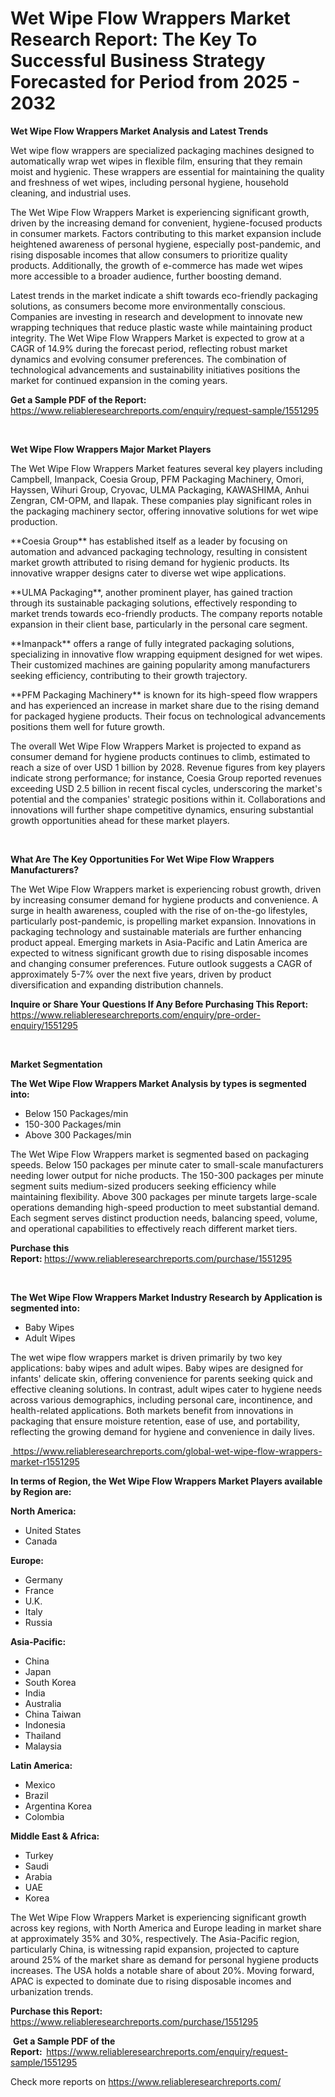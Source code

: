 <p><h1>Wet Wipe Flow Wrappers Market Research Report: The Key To Successful Business Strategy Forecasted for Period from 2025 - 2032</h1></p><p><strong>Wet Wipe Flow Wrappers Market Analysis and Latest Trends</strong></p>
<p><p>Wet wipe flow wrappers are specialized packaging machines designed to automatically wrap wet wipes in flexible film, ensuring that they remain moist and hygienic. These wrappers are essential for maintaining the quality and freshness of wet wipes, including personal hygiene, household cleaning, and industrial uses.</p><p>The Wet Wipe Flow Wrappers Market is experiencing significant growth, driven by the increasing demand for convenient, hygiene-focused products in consumer markets. Factors contributing to this market expansion include heightened awareness of personal hygiene, especially post-pandemic, and rising disposable incomes that allow consumers to prioritize quality products. Additionally, the growth of e-commerce has made wet wipes more accessible to a broader audience, further boosting demand.</p><p>Latest trends in the market indicate a shift towards eco-friendly packaging solutions, as consumers become more environmentally conscious. Companies are investing in research and development to innovate new wrapping techniques that reduce plastic waste while maintaining product integrity. The Wet Wipe Flow Wrappers Market is expected to grow at a CAGR of 14.9% during the forecast period, reflecting robust market dynamics and evolving consumer preferences. The combination of technological advancements and sustainability initiatives positions the market for continued expansion in the coming years.</p></p>
<p><strong>Get a Sample PDF of the Report:&nbsp;</strong> <a href="https://www.reliableresearchreports.com/enquiry/request-sample/1551295?utm_campaign=102&utm_medium=2&utm_source=Github&utm_content=ia&utm_term=27022025&utm_id=wet-wipe-flow-wrappers">https://www.reliableresearchreports.com/enquiry/request-sample/1551295</a></p>
<p>&nbsp;</p>
<p><strong>Wet Wipe Flow Wrappers Major Market Players</strong></p>
<p><p>The Wet Wipe Flow Wrappers Market features several key players including Campbell, Imanpack, Coesia Group, PFM Packaging Machinery, Omori, Hayssen, Wihuri Group, Cryovac, ULMA Packaging, KAWASHIMA, Anhui Zengran, CM-OPM, and Ilapak. These companies play significant roles in the packaging machinery sector, offering innovative solutions for wet wipe production.</p><p>**Coesia Group** has established itself as a leader by focusing on automation and advanced packaging technology, resulting in consistent market growth attributed to rising demand for hygienic products. Its innovative wrapper designs cater to diverse wet wipe applications.</p><p>**ULMA Packaging**, another prominent player, has gained traction through its sustainable packaging solutions, effectively responding to market trends towards eco-friendly products. The company reports notable expansion in their client base, particularly in the personal care segment.</p><p>**Imanpack** offers a range of fully integrated packaging solutions, specializing in innovative flow wrapping equipment designed for wet wipes. Their customized machines are gaining popularity among manufacturers seeking efficiency, contributing to their growth trajectory.</p><p>**PFM Packaging Machinery** is known for its high-speed flow wrappers and has experienced an increase in market share due to the rising demand for packaged hygiene products. Their focus on technological advancements positions them well for future growth.</p><p>The overall Wet Wipe Flow Wrappers Market is projected to expand as consumer demand for hygiene products continues to climb, estimated to reach a size of over USD 1 billion by 2028. Revenue figures from key players indicate strong performance; for instance, Coesia Group reported revenues exceeding USD 2.5 billion in recent fiscal cycles, underscoring the market's potential and the companies' strategic positions within it. Collaborations and innovations will further shape competitive dynamics, ensuring substantial growth opportunities ahead for these market players.</p></p>
<p>&nbsp;</p>
<p><strong>What Are The Key Opportunities For Wet Wipe Flow Wrappers Manufacturers?</strong></p>
<p><p>The Wet Wipe Flow Wrappers market is experiencing robust growth, driven by increasing consumer demand for hygiene products and convenience. A surge in health awareness, coupled with the rise of on-the-go lifestyles, particularly post-pandemic, is propelling market expansion. Innovations in packaging technology and sustainable materials are further enhancing product appeal. Emerging markets in Asia-Pacific and Latin America are expected to witness significant growth due to rising disposable incomes and changing consumer preferences. Future outlook suggests a CAGR of approximately 5-7% over the next five years, driven by product diversification and expanding distribution channels.</p></p>
<p><strong>Inquire or Share Your Questions If Any Before Purchasing This Report:</strong> <a href="https://www.reliableresearchreports.com/enquiry/pre-order-enquiry/1551295?utm_campaign=102&utm_medium=2&utm_source=Github&utm_content=ia&utm_term=27022025&utm_id=wet-wipe-flow-wrappers">https://www.reliableresearchreports.com/enquiry/pre-order-enquiry/1551295</a></p>
<p>&nbsp;</p>
<p><strong>Market Segmentation</strong></p>
<p><strong>The Wet Wipe Flow Wrappers Market Analysis by types is segmented into:</strong></p>
<p><ul><li>Below 150 Packages/min</li><li>150-300 Packages/min</li><li>Above 300 Packages/min</li></ul></p>
<p><p>The Wet Wipe Flow Wrappers market is segmented based on packaging speeds. Below 150 packages per minute cater to small-scale manufacturers needing lower output for niche products. The 150-300 packages per minute segment suits medium-sized producers seeking efficiency while maintaining flexibility. Above 300 packages per minute targets large-scale operations demanding high-speed production to meet substantial demand. Each segment serves distinct production needs, balancing speed, volume, and operational capabilities to effectively reach different market tiers.</p></p>
<p><strong>Purchase this Report:&nbsp;</strong><a href="https://www.reliableresearchreports.com/purchase/1551295?utm_campaign=102&utm_medium=2&utm_source=Github&utm_content=ia&utm_term=27022025&utm_id=wet-wipe-flow-wrappers">https://www.reliableresearchreports.com/purchase/1551295</a></p>
<p>&nbsp;</p>
<p><strong>The Wet Wipe Flow Wrappers Market Industry Research by Application is segmented into:</strong></p>
<p><ul><li>Baby Wipes</li><li>Adult Wipes</li></ul></p>
<p><p>The wet wipe flow wrappers market is driven primarily by two key applications: baby wipes and adult wipes. Baby wipes are designed for infants' delicate skin, offering convenience for parents seeking quick and effective cleaning solutions. In contrast, adult wipes cater to hygiene needs across various demographics, including personal care, incontinence, and health-related applications. Both markets benefit from innovations in packaging that ensure moisture retention, ease of use, and portability, reflecting the growing demand for hygiene and convenience in daily lives.</p></p>
<p><a href="https://www.reliableresearchreports.com/global-wet-wipe-flow-wrappers-market-r1551295?utm_campaign=102&utm_medium=2&utm_source=Github&utm_content=ia&utm_term=27022025&utm_id=wet-wipe-flow-wrappers">&nbsp;https://www.reliableresearchreports.com/global-wet-wipe-flow-wrappers-market-r1551295</a></p>
<p><strong>In terms of Region, the Wet Wipe Flow Wrappers Market Players available by Region are:</strong></p>
<p>
    <p> <strong> North America: </strong>
        <ul>
            <li>United States</li>
            <li>Canada</li>
        </ul>
        </p> 
    <p> <strong> Europe: </strong>
        <ul>
            <li>Germany</li>
            <li>France</li>
            <li>U.K.</li>
            <li>Italy</li>
            <li>Russia</li>
        </ul>
        </p> 
    <p> <strong> Asia-Pacific: </strong>
        <ul>
            <li>China</li>
            <li>Japan</li>
            <li>South Korea</li>
            <li>India</li>
            <li>Australia</li>
            <li>China Taiwan</li>
            <li>Indonesia</li>
            <li>Thailand</li>
            <li>Malaysia</li>
        </ul>
        </p> 
    <p> <strong> Latin America: </strong>
        <ul>
            <li>Mexico</li>
            <li>Brazil</li>
            <li>Argentina Korea</li>
            <li>Colombia</li>
        </ul>
        </p> 
    <p> <strong> Middle East & Africa: </strong>
        <ul>
            <li>Turkey</li>
            <li>Saudi</li>
            <li>Arabia</li>
            <li>UAE</li>
            <li>Korea</li>
        </ul>
    </p>
    </p>
<p><p>The Wet Wipe Flow Wrappers Market is experiencing significant growth across key regions, with North America and Europe leading in market share at approximately 35% and 30%, respectively. The Asia-Pacific region, particularly China, is witnessing rapid expansion, projected to capture around 25% of the market share as demand for personal hygiene products increases. The USA holds a notable share of about 20%. Moving forward, APAC is expected to dominate due to rising disposable incomes and urbanization trends.</p></p>
<p><strong>Purchase this Report: </strong><a href="https://www.reliableresearchreports.com/purchase/1551295?utm_campaign=102&utm_medium=2&utm_source=Github&utm_content=ia&utm_term=27022025&utm_id=wet-wipe-flow-wrappers">https://www.reliableresearchreports.com/purchase/1551295</a></p>
<p>&nbsp;<strong>Get a Sample PDF of the Report:&nbsp;&nbsp;</strong><a href="https://www.reliableresearchreports.com/enquiry/request-sample/1551295?utm_campaign=102&utm_medium=2&utm_source=Github&utm_content=ia&utm_term=27022025&utm_id=wet-wipe-flow-wrappers">https://www.reliableresearchreports.com/enquiry/request-sample/1551295</a></p>
<p><strong></strong></p>
<p>Check more reports on <a href="https://www.reliableresearchreports.com/?utm_campaign=102&utm_medium=2&utm_source=Github&utm_content=ia&utm_term=27022025&utm_id=wet-wipe-flow-wrappers">https://www.reliableresearchreports.com/</a></p>